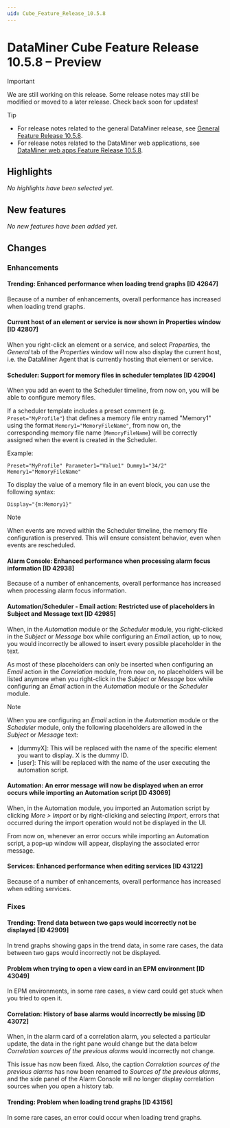 ```yaml
---
uid: Cube_Feature_Release_10.5.8
---
```


# DataMiner Cube Feature Release 10.5.8 – Preview

> [!IMPORTANT]
> We are still working on this release. Some release notes may still be modified or moved to a later release. Check back soon for updates!

> [!TIP]
>
> - For release notes related to the general DataMiner release, see [General Feature Release 10.5.8](xref:General_Feature_Release_10.5.8).
> - For release notes related to the DataMiner web applications, see [DataMiner web apps Feature Release 10.5.8](xref:Web_apps_Feature_Release_10.5.8).

## Highlights

*No highlights have been selected yet.*

## New features

*No new features have been added yet.*

## Changes

### Enhancements

#### Trending: Enhanced performance when loading trend graphs [ID 42647]

<!-- MR 10.4.0 [CU17] / 10.5.0 [CU5] - FR 10.5.8 -->

Because of a number of enhancements, overall performance has increased when loading trend graphs.

#### Current host of an element or service is now shown in Properties window [ID 42807]

<!-- MR 10.4.0 [CU17] / 10.5.0 [CU5] - FR 10.5.8 -->

When you right-click an element or a service, and select *Properties*, the *General* tab of the *Properties* window will now also display the current host, i.e. the DataMiner Agent that is currently hosting that element or service.

#### Scheduler: Support for memory files in scheduler templates [ID 42904]

<!-- MR 10.4.0 [CU17] / 10.5.0 [CU5] - FR 10.5.8 -->

When you add an event to the Scheduler timeline, from now on, you will be able to configure memory files.

If a scheduler template includes a preset comment (e.g. `Preset="MyProfile"`) that defines a memory file entry named "Memory1" using the format `Memory1="MemoryFileName"`, from now on, the corresponding memory file name (`MemoryFileName`) will be correctly assigned when the event is created in the Scheduler.

Example:

`Preset="MyProfile" Parameter1="Value1" Dummy1="34/2" Memory1="MemoryFileName"`

To display the value of a memory file in an event block, you can use the following syntax:

`Display="{m:Memory1}"`

> [!NOTE]
> When events are moved within the Scheduler timeline, the memory file configuration is preserved. This will ensure consistent behavior, even when events are rescheduled.

#### Alarm Console: Enhanced performance when processing alarm focus information [ID 42938]

<!-- MR 10.4.0 [CU17] / 10.5.0 [CU5] - FR 10.5.8 -->

Because of a number of enhancements, overall performance has increased when processing alarm focus information.

#### Automation/Scheduler - Email action: Restricted use of placeholders in Subject and Message text [ID 42985]

<!-- MR 10.4.0 [CU17] / 10.5.0 [CU5] - FR 10.5.8 -->

When, in the *Automation* module or the *Scheduler* module, you right-clicked in the *Subject* or *Message* box while configuring an *Email* action, up to now, you would incorrectly be allowed to insert every possible placeholder in the text.

As most of these placeholders can only be inserted when configuring an *Email* action in the *Correlation* module, from now on, no placeholders will be listed anymore when you right-click in the *Subject* or *Message* box while configuring an *Email* action in the *Automation* module or the *Scheduler* module.

> [!NOTE]
> When you are configuring an *Email* action in the *Automation* module or the *Scheduler* module, only the following placeholders are allowed in the *Subject* or *Message* text:
>
> - [dummyX]: This will be replaced with the name of the specific element you want to display. X is the dummy ID.
> - [user]: This will be replaced with the name of the user executing the automation script.

#### Automation: An error message will now be displayed when an error occurs while importing an Automation script [ID 43069]

<!-- MR 10.4.0 [CU17] / 10.5.0 [CU5] - FR 10.5.8 -->

When, in the Automation module, you imported an Automation script by clicking *More > Import* or by right-clicking and selecting *Import*, errors that occurred during the import operation would not be displayed in the UI.

From now on, whenever an error occurs while importing an Automation script, a pop-up window will appear, displaying the associated error message.

#### Services: Enhanced performance when editing services [ID 43122]

<!-- MR 10.4.0 [CU17] / 10.5.0 [CU5] - FR 10.5.8 -->

Because of a number of enhancements, overall performance has increased when editing services.

### Fixes

#### Trending: Trend data between two gaps would incorrectly not be displayed [ID 42909]

<!-- MR 10.4.0 [CU17] / 10.5.0 [CU5] - FR 10.5.8 -->

In trend graphs showing gaps in the trend data, in some rare cases, the data between two gaps would incorrectly not be displayed.

#### Problem when trying to open a view card in an EPM environment [ID 43049]

<!-- MR 10.4.0 [CU17] / 10.5.0 [CU5] - FR 10.5.8 -->

In EPM environments, in some rare cases, a view card could get stuck when you tried to open it.

#### Correlation: History of base alarms would incorrectly be missing [ID 43072]

<!-- MR 10.4.0 [CU17] / 10.5.0 [CU5] - FR 10.5.8 -->

When, in the alarm card of a correlation alarm, you selected a particular update, the data in the right pane would change but the data below *Correlation sources of the previous alarms* would incorrectly not change.

This issue has now been fixed. Also, the caption *Correlation sources of the previous alarms* has now been renamed to *Sources of the previous alarms*, and the side panel of the Alarm Console will no longer display correlation sources when you open a history tab.

#### Trending: Problem when loading trend graphs [ID 43156]

<!-- MR 10.4.0 [CU17] / 10.5.0 [CU5] - FR 10.5.8 -->

In some rare cases, an error could occur when loading trend graphs.
